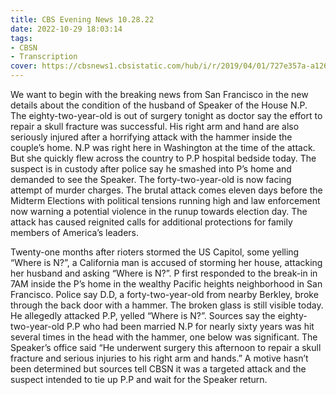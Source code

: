 ```yaml
---
title: CBS Evening News 10.28.22
date: 2022-10-29 18:03:14
tags:
- CBSN
- Transcription
cover: https://cbsnews1.cbsistatic.com/hub/i/r/2019/04/01/727e357a-a126-4138-a2c5-4d3222669d57/thumbnail/640x360/3ff2761028dc5c65cc4f07acd54bcd5c/cbsn2-logo-1920x1080.jpg
---
```

We want to begin with the breaking news from San Francisco in the new details about the condition of the husband of Speaker of the House N.P. The eighty-two-year-old is out of surgery tonight as doctor say the effort to repair a skull fracture was successful. His right arm and hand are also seriously injured after a horrifying attack with the hammer inside the couple’s home. N.P was right here in Washington at the time of the attack. But she quickly flew across the country to P.P hospital bedside today. The suspect is in custody after police say he smashed into P’s home and demanded to see the Speaker. The forty-two-year-old is now facing attempt of murder charges. The brutal attack comes eleven days before the Midterm Elections with political tensions running high and law enforcement now warning a potential violence in the runup towards election day. The attack has caused reignited calls for additional protections for family members of America’s leaders.

Twenty-one months after rioters stormed the US Capitol, some yelling “Where is N?”, a California man is accused of storming her house, attacking her husband and asking “Where is N?”. P first responded to the break-in in 7AM inside the P’s home in the wealthy Pacific heights neighborhood in San Francisco. Police say D.D, a forty-two-year-old from nearby Berkley, broke through the back door with a hammer. The broken glass is still visible today. He allegedly attacked P.P, yelled “Where is N?”. Sources say the eighty-two-year-old P.P who had been married N.P for nearly sixty years was hit several times in the head with the hammer, one below was significant. The Speaker’s office said “He underwent surgery this afternoon to repair a skull fracture and serious injuries to his right arm and hands.” A motive hasn’t been determined but sources tell CBSN it was a targeted attack and the suspect intended to tie up P.P and wait for the Speaker return. 
